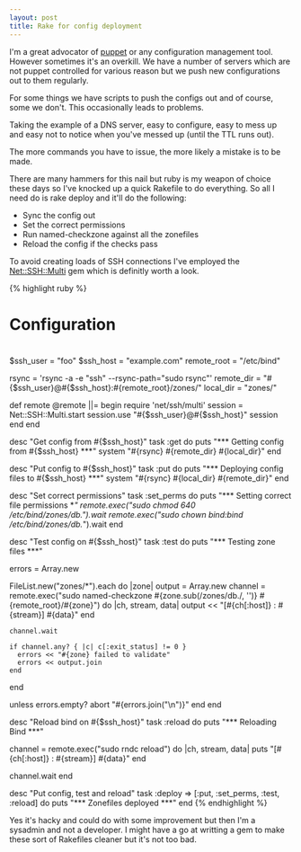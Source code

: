 ```yaml
--- 
layout: post
title: Rake for config deployment
---
```


I'm a great advocator of [puppet](http://puppetlabs.com/) or any configuration management tool. However sometimes it's an overkill. We have a number of servers which are not puppet controlled for various reason but we push new configurations out to them regularly.

For some things we have scripts to push the configs out and of course, some we don't. This occasionally leads to problems.

Taking the example of a DNS server, easy to configure, easy to mess up and easy not to notice when you've messed up (until the TTL runs out).

The more commands you have to issue, the more likely a mistake is to be made.

There are many hammers for this nail but ruby is my weapon of choice these days so I've knocked up a quick Rakefile to do everything. So all I need do is
    rake deploy
and it'll do the following:
* Sync the config out
* Set the correct permissions
* Run named-checkzone against all the zonefiles
* Reload the config if the checks pass

To avoid creating loads of SSH connections I've employed the [Net::SSH::Multi](https://github.com/jamis/net-ssh-multi) gem which is definitly worth a look.

{% highlight ruby %}
#
# Configuration
#
$ssh_user = "foo"
$ssh_host = "example.com"
remote_root = "/etc/bind"

rsync = 'rsync -a -e "ssh" --rsync-path="sudo rsync"'
remote_dir = "#{$ssh_user}@#{$ssh_host}:#{remote_root}/zones/"
local_dir  = "zones/"

def remote
  @remote ||= begin
    require 'net/ssh/multi'
    session = Net::SSH::Multi.start
    session.use "#{$ssh_user}@#{$ssh_host}"
    session
  end
end

desc "Get config from #{$ssh_host}"
task :get do
  puts "*** Getting config from #{$ssh_host} ***"
  system "#{rsync} #{remote_dir} #{local_dir}"
end

desc "Put config to #{$ssh_host}"
task :put do
  puts "*** Deploying config files to #{$ssh_host} ***"
  system "#{rsync} #{local_dir} #{remote_dir}"
end

desc "Set correct permissions"
task :set_perms do
  puts "*** Setting correct file permissions ***"
  remote.exec("sudo chmod 640 /etc/bind/zones/db.*").wait
  remote.exec("sudo chown bind:bind /etc/bind/zones/db.*").wait
end

desc "Test config on #{$ssh_host}"
task :test do
  puts "*** Testing zone files ***"

  errors = Array.new 

  FileList.new("zones/*").each do |zone|
    output = Array.new
    channel = remote.exec("sudo named-checkzone #{zone.sub(/zones\/db./, '')} #{remote_root}/#{zone}") do |ch, stream, data|
      output << "[#{ch[:host]} : #{stream}] #{data}"
    end

    channel.wait

    if channel.any? { |c| c[:exit_status] != 0 }
      errors << "#{zone} failed to validate"
      errors << output.join
    end

  end

  unless errors.empty?
    abort "#{errors.join("\n")}"
  end
end

desc "Reload bind on #{$ssh_host}"
task :reload do
  puts "*** Reloading Bind ***"

  channel = remote.exec("sudo rndc reload") do |ch, stream, data|
    puts "[#{ch[:host]} : #{stream}] #{data}"
  end

  channel.wait
end

desc "Put config, test and reload"
task :deploy => [:put, :set_perms, :test, :reload] do
  puts "*** Zonefiles deployed ***"
end
{% endhighlight %}


Yes it's hacky and could do with some improvement but then I'm a sysadmin and not a developer. I might have a go at writting a gem to make these sort of Rakefiles cleaner but it's not too bad.
